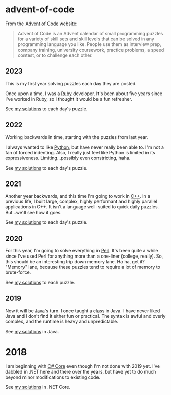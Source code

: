 # advent-of-code
From the [Advent of Code](https://adventofcode.com/) website:
>Advent of Code is an Advent calendar of small programming puzzles for a variety of skill sets
>and skill levels that can be solved in any programming language you like. People use them as
>interview prep, company training, university coursework, practice problems, a speed contest,
>or to challenge each other.

## 2023
This is my first year solving puzzles each day they are posted.

Once upon a time, I was a [Ruby](https://www.ruby-lang.org/en/) developer. It's been about
five years since I've worked in Ruby, so I thought it would be a fun refresher.

See [my solutions](2023) to each day's puzzle.

## 2022
Working backwards in time, starting with the puzzles from last year.

I always wanted to like [Python](https://www.python.org/), but have never really been able
to. I'm not a fan of forced indenting. Also, I really just feel like Python is limited in
its expressiveness. Limiting...possibly even constricting, haha.

See [my solutions](2022) to each day's puzzle.

## 2021
Another year backwards, and this time I'm going to work in [C++](https://cplusplus.com/). In a
previous life, I built large, complex, highly performant and highly parallel applications in C++.
It isn't a language well-suited to quick daily puzzles. But...we'll see how it goes.

See [my solutions](2021) to each day's puzzle.

## 2020
For this year, I'm going to solve everything in [Perl](https://perl.org). It's been quite a
while since I've used Perl for anything more than a one-liner (college, really). So, this
should be an interesting trip down memory lane. Ha ha, get it? "Memory" lane, because these
puzzles tend to require a lot of memory to brute-force.

See [my solutions](2020) to each puzzle.

## 2019
Now it will be [Java](https://www.java.com/en/)'s turn. I once taught a class in Java. I have
never liked Java and I don't find it either fun or practical. The syntax is awful and overly
complex, and the runtime is heavy and unpredictable.

See [my solutions](2019) in Java.

# 2018
I am beginning with [C# Core](https://dotnet.microsoft.com/en-us/languages/csharp) even though
I'm not done with 2019 yet. I've dabbled in .NET here and there over the years, but have yet to
do much beyond minor modifications to existing code.

See [my solutions](2018) in .NET Core.
